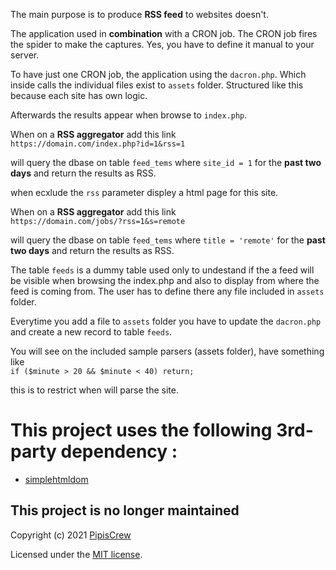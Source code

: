 The main purpose is to produce **RSS feed** to websites doesn't.

The application used in **combination** with a CRON job. The CRON job fires the spider to make the captures. Yes, you have to define it manual to your server.  

To have just one CRON job, the application using the `dacron.php`. Which inside calls the individual files exist to `assets` folder. Structured like this because each site has own logic.  

Afterwards the results appear when browse to `index.php`.  

When on a **RSS aggregator** add this link  
`https://domain.com/index.php?id=1&rss=1`

will query the dbase on table `feed_tems` where `site_id = 1` for the **past two days** and return the results as RSS.

when ecxlude the `rss` parameter displey a html page for this site.

When on a **RSS aggregator** add this link  
`https://domain.com/jobs/?rss=1&s=remote`

will query the dbase on table `feed_tems` where `title = 'remote'` for the **past two days** and return the results as RSS.

The table `feeds` is a dummy table used only to undestand if the a feed will be visible when browsing the index.php and also to display from where the feed is coming from. The user has to define there any file included in `assets` folder.  

Everytime you add a file to `assets` folder you have to update the `dacron.php` and create a new record to table `feeds`.  

You will see on the included sample parsers (assets folder), have something like   
`if ($minute > 20 && $minute < 40)
	return;`  

this is to restrict when will parse the site.  


# This project uses the following 3rd-party dependency :  
* [simplehtmldom](http://sourceforge.net/projects/simplehtmldom/)


## This project is no longer maintained  

Copyright (c) 2021 [PipisCrew](http://pipiscrew.com)

Licensed under the [MIT license](http://www.opensource.org/licenses/mit-license.php).
